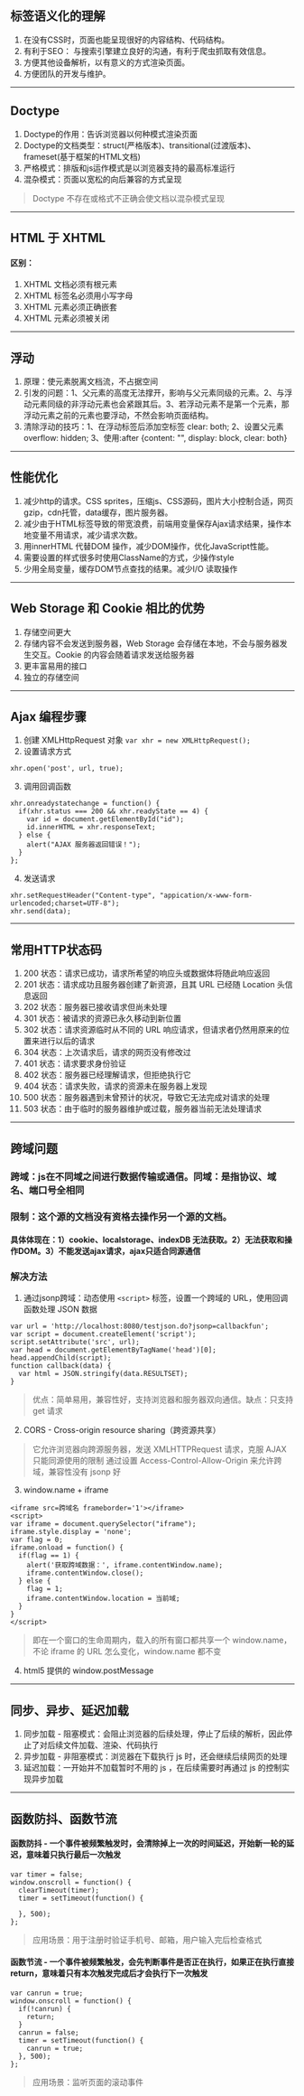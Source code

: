 ## 标签语义化的理解
1. 在没有CSS时，页面也能呈现很好的内容结构、代码结构。
2. 有利于SEO： 与搜索引擎建立良好的沟通，有利于爬虫抓取有效信息。
3. 方便其他设备解析，以有意义的方式渲染页面。
4. 方便团队的开发与维护。
- - - - -
## Doctype
1. Doctype的作用：告诉浏览器以何种模式渲染页面
2. Doctype的文档类型：struct(严格版本)、transitional(过渡版本)、frameset(基于框架的HTML文档)
3. 严格模式：排版和js运作模式是以浏览器支持的最高标准运行
4. 混杂模式：页面以宽松的向后兼容的方式呈现
> Doctype 不存在或格式不正确会使文档以混杂模式呈现
- - - - -
## HTML 于 XHTML
#### 区别：
1. XHTML 文档必须有根元素
2. XHTML 标签名必须用小写字母
3. XHTML 元素必须正确嵌套
4. XHTML 元素必须被关闭
- - - - -
## 浮动
1. 原理：使元素脱离文档流，不占据空间
2. 引发的问题：1、父元素的高度无法撑开，影响与父元素同级的元素。2、与浮动元素同级的非浮动元素也会紧跟其后。3、若浮动元素不是第一个元素，那浮动元素之前的元素也要浮动，不然会影响页面结构。
3. 清除浮动的技巧：1、在浮动标签后添加空标签 clear: both; 2、设置父元素 overflow: hidden; 3、使用:after {content: "", display: block, clear: both}
- - - - - 
## 性能优化
1. 减少http的请求。CSS sprites，压缩js、CSS源码，图片大小控制合适，网页gzip，cdn托管，data缓存，图片服务器。
2. 减少由于HTML标签导致的带宽浪费，前端用变量保存Ajax请求结果，操作本地变量不用请求，减少请求次数。
3. 用innerHTML 代替DOM 操作，减少DOM操作，优化JavaScript性能。
4. 需要设置的样式很多时使用ClassName的方式，少操作style
5. 少用全局变量，缓存DOM节点查找的结果。减少I/O 读取操作
- - - - - 
## Web Storage 和 Cookie 相比的优势
1. 存储空间更大
2. 存储内容不会发送到服务器，Web Storage 会存储在本地，不会与服务器发生交互。Cookie 的内容会随着请求发送给服务器
3. 更丰富易用的接口
4. 独立的存储空间
- - - - - 
## Ajax 编程步骤
1. 创建 XMLHttpRequest 对象
`var xhr = new XMLHttpRequest();`
2. 设置请求方式
```
xhr.open('post', url, true);
```
3. 调用回调函数
```
xhr.onreadystatechange = function() {
  if(xhr.status === 200 && xhr.readyState == 4) {
    var id = document.getElementById("id");
    id.innerHTML = xhr.responseText;
  } else {
    alert("AJAX 服务器返回错误！");
  }
};
```
4. 发送请求
```
xhr.setRequestHeader("Content-type", "appication/x-www-form-urlencoded;charset=UTF-8");
xhr.send(data);
```
- - - - -
## 常用HTTP状态码
1. 200 状态：请求已成功，请求所希望的响应头或数据体将随此响应返回
2. 201 状态：请求成功且服务器创建了新资源，且其 URL 已经随 Location 头信息返回
3. 202 状态：服务器已接收请求但尚未处理
4. 301 状态：被请求的资源已永久移动到新位置
5. 302 状态：请求资源临时从不同的 URL 响应请求，但请求者仍然用原来的位置来进行以后的请求
6. 304 状态：上次请求后，请求的网页没有修改过
7. 401 状态：请求要求身份验证
8. 402 状态：服务器已经理解请求，但拒绝执行它
9. 404 状态：请求失败，请求的资源未在服务器上发现
10. 500 状态：服务器遇到未曾预计的状况，导致它无法完成对请求的处理
11. 503 状态：由于临时的服务器维护或过载，服务器当前无法处理请求
- - - - - 
## 跨域问题
### 跨域：js在不同域之间进行数据传输或通信。同域：是指协议、域名、端口号全相同
### 限制：这个源的文档没有资格去操作另一个源的文档。
#### 具体体现在：1）cookie、localstorage、indexDB 无法获取。2）无法获取和操作DOM。3）不能发送ajax请求，ajax只适合同源通信 
### 解决方法
1. 通过jsonp跨域：动态使用 `<script>` 标签，设置一个跨域的 URL，使用回调函数处理 JSON 数据  
```
var url = 'http://localhost:8080/testjson.do?jsonp=callbackfun';
var script = document.createElement('script');
script.setAttribute('src', url);
var head = document.getElementByTagName('head')[0];
head.appendChild(script);
function callback(data) {
  var html = JSON.stringify(data.RESULTSET);
}
```
> 优点：简单易用，兼容性好，支持浏览器和服务器双向通信。缺点：只支持 get 请求
2. CORS - Cross-origin resource sharing（跨资源共享）
> 它允许浏览器向跨源服务器，发送 XMLHTTPRequest 请求，克服 AJAX 只能同源使用的限制
> 通过设置 Access-Control-Allow-Origin 来允许跨域，兼容性没有 jsonp 好
3. window.name + iframe
```
<iframe src=跨域名 frameborder='1'></iframe>
<script>
var iframe = document.querySelector("iframe");
iframe.style.display = 'none';
var flag = 0;
iframe.onload = function() {
  if(flag == 1) {
    alert('获取跨域数据：', iframe.contentWindow.name);
    iframe.contentWindow.close();
  } else {
    flag = 1;
    iframe.contentWindow.location = 当前域;
  }
}
</script>
```
> 即在一个窗口的生命周期内，载入的所有窗口都共享一个 window.name，不论 iframe 的 URL 怎么变化，window.name 都不变
4. html5 提供的 window.postMessage
- - - - - 
## 同步、异步、延迟加载
1. 同步加载 - 阻塞模式：会阻止浏览器的后续处理，停止了后续的解析，因此停止了对后续文件加载、渲染、代码执行
2. 异步加载 - 非阻塞模式：浏览器在下载执行 js 时，还会继续后续网页的处理
3. 延迟加载：一开始并不加载暂时不用的 js ，在后续需要时再通过 js 的控制实现异步加载 
- - - - -
## 函数防抖、函数节流
#### 函数防抖 - 一个事件被频繁触发时，会清除掉上一次的时间延迟，开始新一轮的延迟，意味着只执行最后一次触发
```
var timer = false;
window.onscroll = function() {
  clearTimeout(timer);
  timer = setTimeout(function() {

  }, 500);
};
```
> 应用场景：用于注册时验证手机号、邮箱，用户输入完后检查格式
#### 函数节流 - 一个事件被频繁触发，会先判断事件是否正在执行，如果正在执行直接return，意味着只有本次触发完成后才会执行下一次触发
```
var canrun = true;
window.onscroll = function() {
  if(!canrun) {
    return;
  }
  canrun = false;
  timer = setTimeout(function() {
    canrun = true;
  }, 500);
};
```
> 应用场景：监听页面的滚动事件